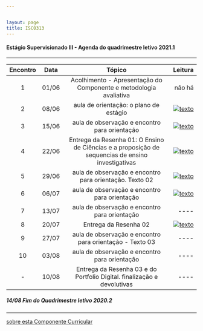 ```yaml
---


layout: page
title: ISC0313
---
```

#### Estágio Supervisionado III -  Agenda do quadrimestre letivo 2021.1  

---

|Encontro | Data  | Tópico | Leitura |
:---: | :---: |:---: | ---: |
| 1 |01/06	| Acolhimento - Apresentação do Componente e metodologia avaliativa | não há |  
| 2 |08/06	| aula de orientação: o plano de estágio | [![texto][pdf]][1] |  
| 3 |15/06	|	aula de observação e encontro para orientação |  [![texto][pdf]][2] |  
| 4 |22/06	|	Entrega da Resenha 01: O Ensino de Ciências e a proposição de sequencias de ensino investigativas |  [![texto][pdf]][3] |  
| 5 |29/06	|	aula de observação e encontro para orientação. Texto 02 |  [![texto][pdf]][4] |  
| 6 |06/07	|	aula de observação e encontro para orientação | [![texto][pdf]][5] |  
| 7 |13/07	|	aula de observação e encontro para orientação | ----  |
| 8 |20/07	|	Entrega da Resenha 02 |  [![texto][pdf]][6] |  
| 9 |27/07	|	aula de observação e encontro para orientação - Texto 03 | ---- |
| 10|03/08	|	aula de observação e encontro para orientação | ---- |
| - |10/08	| Entrega da Resenha 03 e do Portfolio Digital. finalização e devolutivas | ---- |



#####  14/08		Fim do Quadrimestre letivo 2020.2

---
[sobre esta Componente Curricular](index.md)  

[pdf]: https://itxesco.github.io/pages/icons16/pdf-icon.png  
[1]: https://itxesco.github.io/aulas/ISC0180/recursos/PlanoAtividadesES1.pdf "Plano de Atividades"  
[2]: https://itxesco.github.io/aulas/ISC0180/recursos/1._Dayrell-1996-Escola-espao-socio-cultural.pdf "Dayrell: A Escola como Espaço Sócio-Cultural"
[3]: https://itxesco.github.io/aulas/ISC0180/recursos/Atividade_1_-_Estgio_1.pdf  
[4]: https://itxesco.github.io/aulas/ISC0180/recursos/09_observacaoregistroreflexao.pdf " Estações do Saber"  
[5]: https://itxesco.github.io/aulas/ISC0180/recursos/Madalena_Freire.pdf "Madalena Freire: Educando o olhar da Observação"
[6]: https://itxesco.github.io/aulas/ISC0180/recursos/Alamo_BNCC-VERSAO-FINAL.pdf "A BNCC"
